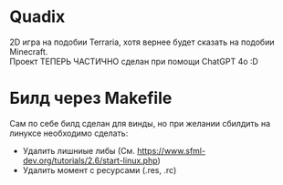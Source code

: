 # Quadix
2D игра на подобии Terraria, хотя вернее будет сказать на подобии Minecraft. <br/>
Проект ТЕПЕРЬ ЧАСТИЧНО сделан при помощи ChatGPT 4o :D<br/>
# Билд через Makefile
Сам по себе билд сделан для винды, но при желании сбилдить на линуксе необходимо сделать:<br/>
- Удалить лишниые либы (См. https://www.sfml-dev.org/tutorials/2.6/start-linux.php)<br/>
- Удалить момент с ресурсами (.res, .rc)<br/>
